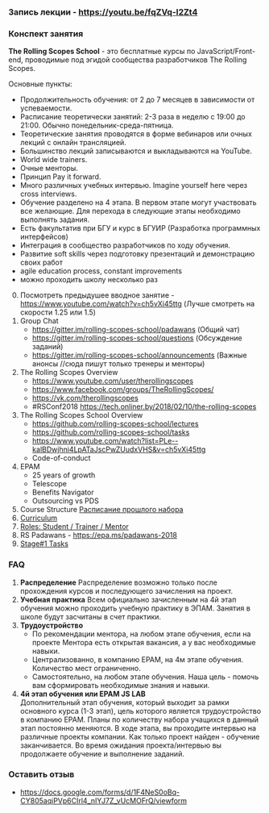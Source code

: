 ### Запись лекции - https://youtu.be/fqZVq-I2Zt4
### Конспект занятия

**The Rolling Scopes School** - это бесплатные курсы по JavaScript/Front-end, проводимые под 
эгидой сообщества разработчиков The Rolling Scopes.


Основные пункты:  
  - Продолжительность обучения: от 2 до 7 месяцев в зависимости от успеваемости. 
  - Расписание теоретически занятий: 2-3 раза в неделю с 19:00 до 21:00. Обычно понедельник-среда-пятница.
  - Теоретические занятия проводятся в форме вебинаров или очных лекций с онлайн трансляцией. 
  - Большинство лекций записываются и выкладываются на YouTube.
  - World wide trainers.  
  - Очные менторы.  
  - Принцип Pay it forward. 
  - Много различных учебных интервью. Imagine yourself here через cross interviews.
  - Обучение разделено на 4 этапа. 
    В первом этапе могут участвовать все желающие. 
    Для перехода в следующие этапы необходимо выполнять задания. 
  - Есть факультатив при БГУ и курс в БГУИР (Разработка программных интерфейсов)
  - Интеграция в сообщество разработчиков по ходу обучения.
  - Развитие soft skills через подготовку презентаций и демонстрацию своих работ
  - agile education process, constant improvements
  - можно проходить школу несколько раз

0. Посмотреть предыдушее вводное занятие - https://www.youtube.com/watch?v=ch5vXi45ttg  (Лучше смотреть на скорости 1.25 или 1.5)
1. Group Chat
    * https://gitter.im/rolling-scopes-school/padawans (Общий чат)
    * https://gitter.im/rolling-scopes-school/questions (Обсуждение заданий)
    * https://gitter.im/rolling-scopes-school/announcements (Важные анонсы //сюда пишут только тренеры и менторы)
2. The Rolling Scopes Overview
    * https://www.youtube.com/user/therollingscopes
    * https://www.facebook.com/groups/TheRollingScopes/
    * https://vk.com/therollingscopes
    * #RSConf2018 https://tech.onliner.by/2018/02/10/the-rolling-scopes
3. The Rolling Scopes School Overview
    * https://github.com/rolling-scopes-school/lectures
    * https://github.com/rolling-scopes-school/tasks
    * https://www.youtube.com/watch?list=PLe--kalBDwjhni4LpATaJscPwZUudxVHS&v=ch5vXi45ttg
    * Code-of-conduct
4. EPAM
     * 25 years of growth
     * Telescope
     * Benefits Navigator
     * Outsourcing vs PDS
5. Course Structure [Расписание прошлого набора](https://docs.google.com/spreadsheets/d/1igiddZ6vnrm2WpnrAiogAI0iamElguZBFRG5Xfdhvyc/edit?usp=drive_web&ouid=110663037476660424975)
6. [Curriculum](https://docs.google.com/spreadsheets/d/1oM2O8DtjC0HodB3j7hcIResaWBw8P18tXkOl1ymelvE/edit#gid=0)
7. [Roles: Student / Trainer / Mentor](https://docs.google.com/document/d/1LdruvgRWuLEkCald2lrNlgIdDCzImYa3fe6IxVblBnI/edit)
8. RS Padawans - https://epa.ms/padawans-2018
9. [Stage#1 Tasks](https://github.com/rolling-scopes-school/tasks)   

### FAQ
1. **Распределение** 
Распределение возможно только после прохождения курсов и последующего зачисления на проект.
2. **Учебная практика** 
Всем официально зачисленным на 4й этап обучения можно проходить учебную практику в ЭПАМ. Занятия в школе будут засчитаны в счет практики.
3. **Трудоустройство**
   * По рекомендации ментора, на любом этапе обучения, если на проекте Ментора есть открытая вакансия, а у вас необходимые навыки.
   * Централизованно, в компанию EPAM, на 4м этапе обучения. Количество мест ограниченно.
   * Самостоятельно, на любом этапе обучения. Наша цель - помочь вам сформировать необходимые знания и навыки. 
3. **4й этап обучения или EPAM JS LAB**  
Дополнительный этап обучения, который выходит за рамки основного курса (1-3 этап), цель которого является трудоустройство в компанию EPAM. Планы по количеству набора учащихся в данный этап постоянно меняются. 
В ходе этапа, вы проходите интервью на различные проекты компании. Как только проект найден - обучение заканчивается. 
Во время ожидания проекта/интервью вы продолжаете обучение и выполнение заданий.

### Оставить отзыв
* https://docs.google.com/forms/d/1F4NeS0oBq-CY805aqiPVp6CIrl4_nIYJ7Z_vUcMOFrQ/viewform
